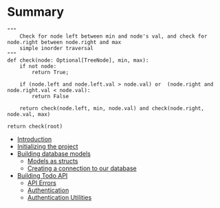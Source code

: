 # Summary

    """
        Check for node left between min and node's val, and check for node.right between node.right and max
        simple inorder traversal
    """
    def check(node: Optional[TreeNode], min, max):
        if not node:
            return True;

        if (node.left and node.left.val > node.val) or  (node.right and node.right.val < node.val):
            return False

        return check(node.left, min, node.val) and check(node.right, node.val, max)

    return check(root)

- [Introduction](./introduction.md)
- [Initializing the project](./initialize.md)
- [Building database models](./database.md)
  - [Models as structs](./models.md)
  - [Creating a connection to our database](./database-connection.md)
- [Building Todo API](./init_api.md)
  - [API Errors](./api-errors.md)
  - [Authentication](./api-auth.md)
  - [Authentication Utilities](./auth-utils.md)
